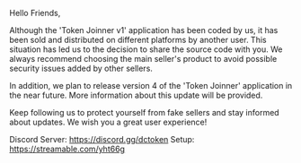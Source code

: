 Hello Friends,

Although the 'Token Joinner v1' application has been coded by us, it has been sold and distributed on different platforms by another user. This situation has led us to the decision to share the source code with you. We always recommend choosing the main seller's product to avoid possible security issues added by other sellers.

In addition, we plan to release version 4 of the 'Token Joinner' application in the near future. More information about this update will be provided.

Keep following us to protect yourself from fake sellers and stay informed about updates. We wish you a great user experience!

Discord Server: https://discord.gg/dctoken
Setup: https://streamable.com/yht66g
